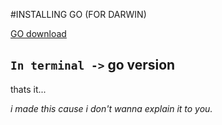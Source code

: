 #INSTALLING GO (FOR DARWIN)

[GO download](https://golang.org/doc/install "go dlnd")

`In terminal ->` go version
---
thats it... 

*i made this cause i don't wanna explain it to you.*
